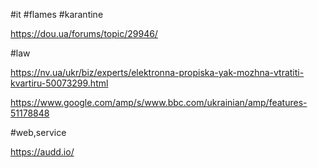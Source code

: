 
#it
#flames
#karantine

https://dou.ua/forums/topic/29946/



#law

https://nv.ua/ukr/biz/experts/elektronna-propiska-yak-mozhna-vtratiti-kvartiru-50073299.html

https://www.google.com/amp/s/www.bbc.com/ukrainian/amp/features-51178848


#web,service

https://audd.io/
